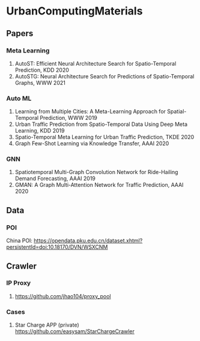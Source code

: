 # UrbanComputingMaterials

## Papers
### Meta Learning
1. AutoST: Efficient Neural Architecture Search for Spatio-Temporal Prediction, KDD 2020
2. AutoSTG: Neural Architecture Search for  Predictions of Spatio-Temporal Graphs, WWW 2021
### Auto ML
1. Learning from Multiple Cities: A Meta-Learning Approach for Spatial-Temporal Prediction, WWW 2019
2. Urban Traffic Prediction from Spatio-Temporal Data Using Deep Meta Learning, KDD 2019
3. Spatio-Temporal Meta Learning for Urban Traffic Prediction, TKDE 2020
4. Graph Few-Shot Learning via Knowledge Transfer, AAAI 2020
### GNN
1. Spatiotemporal Multi-Graph Convolution Network for Ride-Hailing Demand Forecasting, AAAI 2019
2. GMAN: A Graph Multi-Attention Network for Traffic Prediction, AAAI 2020
## Data
### POI
China POI: https://opendata.pku.edu.cn/dataset.xhtml?persistentId=doi:10.18170/DVN/WSXCNM

## Crawler
### IP Proxy
1. https://github.com/jhao104/proxy_pool
### Cases
1. Star Charge APP (private) https://github.com/easysam/StarChargeCrawler
